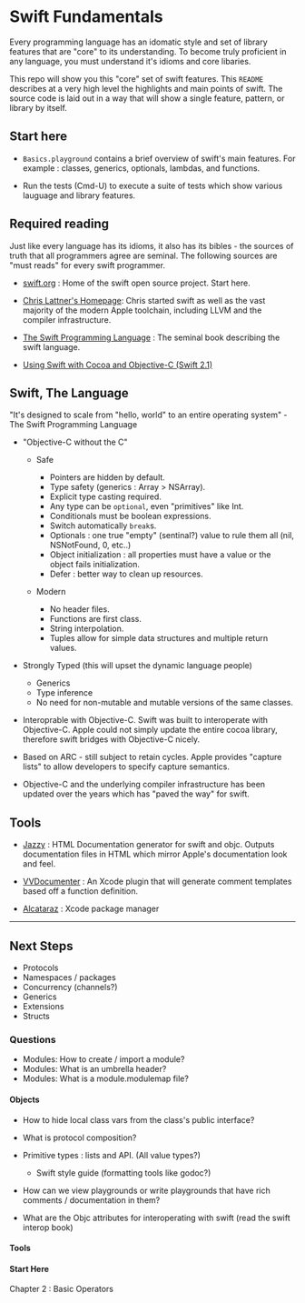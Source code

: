 # Swift Fundamentals #

Every programming language has an idomatic style and set of library
features that are "core" to its understanding. To become truly
proficient in any language, you must understand it's idioms and core
libaries.

This repo will show you this "core" set of swift features. This
`README` describes at a very high level the highlights and main points
of swift. The source code is laid out in a way that will show a single
feature, pattern, or library by itself.

## Start here ##

* `Basics.playground` contains a brief overview of swift's main
  features. For example : classes, generics, optionals, lambdas, and
  functions.

* Run the tests (Cmd-U) to execute a suite of tests which show various
  lauguage and library features.

## Required reading ##

Just like every language has its idioms, it also has its bibles - the
sources of truth that all programmers agree are seminal. The following
sources are "must reads" for every swift programmer.

* [swift.org](http://swift.org) : Home of the swift open source
  project. Start here.

* [Chris Lattner's Homepage](http://www.nondot.org/sabre/): Chris
  started swift as well as the vast majority of the modern Apple
  toolchain, including LLVM and the compiler infrastructure.

* [The Swift Programming
  Language](https://developer.apple.com/library/ios/documentation/Swift/Conceptual/Swift_Programming_Language/)
  : The seminal book describing the swift language.

* [Using Swift with Cocoa and Objective-C (Swift 2.1)](https://developer.apple.com/library/ios/documentation/Swift/Conceptual/BuildingCocoaApps/index.html#//apple_ref/doc/uid/TP40014216)


## Swift, The Language ##

"It's designed to scale from "hello, world" to an entire operating
system" - The Swift Programming Language


* "Objective-C without the C"
  * Safe
    * Pointers are hidden by default.
    * Type safety (generics : Array<String> > NSArray).
    * Explicit type casting required.
    * Any type can be `optional`, even "primitives" like Int.
    * Conditionals must be boolean expressions.
    * Switch automatically `break`s.
    * Optionals : one true "empty" (sentinal?) value to rule them all (nil, NSNotFound, 0, etc..)
    * Object initialization : all properties must have a value or the object fails initialization.
    * Defer : better way to clean up resources.

  * Modern
    * No header files.
    * Functions are first class.
    * String interpolation.
    * Tuples allow for simple data structures and multiple return values.

* Strongly Typed (this will upset the dynamic language people)
  * Generics
  * Type inference
  * No need for non-mutable and mutable versions of the same classes.

* Interoprable with Objective-C. Swift was built to interoperate with
  Objective-C. Apple could not simply update the entire cocoa library,
  therefore swift bridges with Objective-C nicely.

* Based on ARC - still subject to retain cycles. Apple provides
  "capture lists" to allow developers to specify capture semantics.

* Objective-C and the underlying compiler infrastructure has been updated over 
  the years which has "paved the way" for swift.

## Tools ##

* [Jazzy](https://github.com/Realm/jazzy) : HTML Documentation generator for swift and objc. Outputs documentation files in HTML which mirror Apple's documentation look and feel.

* [VVDocumenter](https://github.com/onevcat/VVDocumenter-Xcode) : An Xcode plugin that will generate comment templates based off a function definition.

* [Alcataraz](http://alcatraz.io/) : Xcode package manager


-------------

## Next Steps ##

* Protocols
* Namespaces / packages
* Concurrency (channels?)
* Generics
* Extensions
* Structs


### Questions ###

* Modules: How to create / import a module? 
* Modules: What is an umbrella header?
* Modules: What is a module.modulemap file?


#### Objects ####

* How to hide local class vars from the class's public interface?
* What is protocol composition?

* Primitive types : lists and API. (All value types?)
    * Swift style guide (formatting tools like godoc?)

* How can we view playgrounds or write playgrounds that have rich comments / 
documentation in them?

* What are the Objc attributes for interoperating with swift (read the swift interop book)

#### Tools ####


#### Start Here ####

Chapter 2 : Basic Operators
